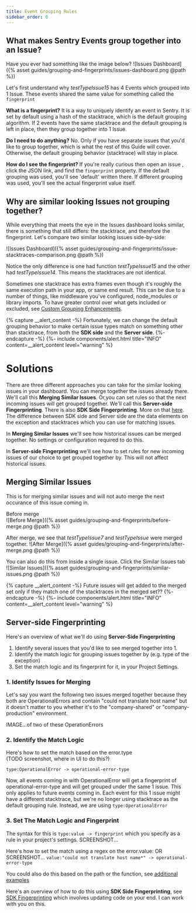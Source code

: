 ```yaml
---
title: Event Grouping Rules
sidebar_order: 0
---
```


## What makes Sentry Events group together into an Issue? 
Have you ever had something like the image below?
![Issues Dashboard]({% asset guides/grouping-and-fingerprints/issues-dashboard.png @path %})

Let's first understand why *testTypeIssue15* has 4 Events which grouped into 1 Issue. These events shared the same value for something called the `fingerprint`

**What is a fingerprint?** It is a way to uniquely identify an event in Sentry. It is set by default using a hash of the stacktrace, which is the default grouping algorithm. If 2 events have the same stacktrace and the default grouping is left in place, then they group together into 1 Issue.

**Do I need to do anything?** No. Only if you have separate issues that you'd like to group together, which is what the rest of this Guide will cover. Otherwise, the default grouping behavior (stacktrace) will stay in place.

**How do I see the fingerprint?** If you're really curious then open an issue , click the JSON link, and find the `fingerprint` property. If the default grouping was used, you'll see 'default' written there. If different grouping was used, you'll see the actual fingerprint value itself.

## Why are similar looking Issues not grouping together?
While everything that meets the eye in the Issues dashboard looks similar, there is something that still differs: the stacktrace, and therefore the fingerprint. Let's compare two similar looking issues side-by-side:

![Issues Dashboard]({% asset guides/grouping-and-fingerprints/issue-stacktraces-comparison.png @path %})

Notice the only difference is one had function *testTypeIssue15* and the other had *testTypeIssue14*. This means the stacktraces are not identical.

Sometimes one stacktrace has extra frames even though it's roughly the same execution path in your app, or same end result. This can be due to a number of things, like middleware you've configured, node_modules or library imports. To have greater control over what gets included or excluded, see [Custom Grouping Enhancements](https://docs.sentry.io/data-management/event-grouping/grouping-enhancements/).

{% capture __alert_content -%}
Fortunately, we can change the default grouping behavior to make certain issue types match on something other than stacktrace, from both the **SDK side** and the **Server side**.
{%- endcapture -%}
{%- include components/alert.html
    title="INFO"
    content=__alert_content
    level="warning"
%}

# Solutions
There are three different approaches you can take for the similar looking issues in your dashboard. You can merge together the issues already there. We'll call this **Merging Similar Issues**. Or,you can set rules so that the next incoming issues will get grouped together.  We'll call this **Server-side Fingerprinting**. There is also **SDK Side Fingerprinting**. More on that [here](https://docs.sentry.io/data-management/event-grouping/sdk-fingerprinting/?platform=javascript). The difference between SDK side and Server side are the data elements on the exception and stacktraces which you can use for matching issues.

In **Merging Similar Issues** we'll see how historical issues can be merged together. No settings or configuration required to do this.

In **Server-side Fingerprinting** we'll see how to set rules for new incoming issues of our choice to get grouped together by. This will not affect historical issues.

## Merging Similar Issues
This is for merging similar issues and will not auto merge the next occurance of this issue coming in.

Before merge  
![Before Merge]({% asset guides/grouping-and-fingerprints/before-merge.png @path %})

After merge, we see that *testTypeIssue7* and *testTypeIssue* were merged together.
![After Merge]({% asset guides/grouping-and-fingerprints/after-merge.png @path %})

You can also do this from inside a single issue. Click the Similar Issues tab  
![Similar Issues]({% asset guides/grouping-and-fingerprints/similar-issues.png @path %})

{% capture __alert_content -%}
Future issues will get added to the merged set only if they match one of the stacktraces in the merged set??
{%- endcapture -%}
{%- include components/alert.html
    title="INFO"
    content=__alert_content
    level="warning"
%}

## Server-side Fingerprinting

Here's an overview of what we'll do using **Server-Side Fingerprinting**
1. Identify several issues that you'd like to see merged together into 1. 
2. Identify the match logic for grouping issues together by (e.g. type of the exception)
3. Set the match logic and its fingerprint for it, in your Project Settings.


### 1. Identify Issues for Merging

Let's say you want the following two issues merged together because they both are OperationalErrors and contain "could not translate host name" but it doesn't matter to you whether it's to the "company-shared" or "company-production" environment.

IMAGE...of two of these OperationErrors

### 2. Identify the Match Logic
Here's how to set the match based on the error.type  
(TODO screenshot, where in UI to do this?)
```
type:OperationalError -> operational-error-type
```

Now, all events coming in with OperationalError will get a fingerprint of operational-error-type and will get grouped under the same 1 issue. This only applies to future events coming in. Each event for this 1 issue might have a different stacktrace, but we're no longer using stacktrace as the default grouping rule. Instead, we are using
`type:OperationalError`

### 3. Set The Match Logic and Fingerprint
The syntax for this is `type:value -> fingerprint` which you specify as a rule in your project's settings.
SCREENSHOT...

Here's how to set the match using a regex on the error.value:
OR SCREENSHOT...
`value:"could not translate host name*" -> operational-error-type`

You could also do this based on the path or the function, see [additional examples](https://docs.sentry.io/data-management/event-grouping/server-side-fingerprinting/#examples)

Here's an overview of how to do this using **SDK Side Fingerprinting**, see [SDK Fingerprinting](https://docs.sentry.io/data-management/event-grouping/sdk-fingerprinting/?platform=javascript) which involves updating code on your end. I can work with you on this.
